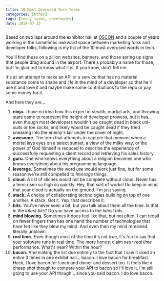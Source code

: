 ```yaml
---
title: 10 Most Overused Tech Terms
categories: [Other]
tags: [tech, terms, developers]
date: 2014-07-23
---
```


Based on two laps around the exhibitor hall at [OSCON](/oscon2014) and a couple of years working in the sometimes awkward space between marketing folks and developer folks, following is my list of the 10 most overused words in tech.

You&#39;ll find these on a zillion websites, banners, and those spring up signs that people drag around in the airport. There&#39;s probably a name for those, but I&#39;m glad not to know what it is. If you know, don&#39;t tell me.

It&#39;s all an attempt to make an API or a service that has no material substance come to shape and life in the mind of a developer so that he&#39;ll use it and love it and maybe make some contributions to the repo or pay some money for it.

And here they are...

1.  **ninja.** I have no idea how this expert in stealth, martial arts, and throwing stars came to represent the height of developer prowess, but it has... even though most developers wouldn&#39;t be caught dead in black uni-suits or toe socks, and likely would be caught dead if they tried sneaking into the enemy&#39;s lair under the cover of night.
2.  **awesome.** The term that attempts to capture that moment when a mortal lays eyes on a select sunset, a view of the milky way, or the power of God himself is reduced to describe the experience of successfully requesting a client record and retrieving his sales history.
3.  **guru.** One who knows everything about a religion becomes one who knows everything about his programming language.
4.  **leverage.** Sometimes the word _use_ would work just fine, but for some reason we&#39;re still compelled to _leverage_ things.
5.  **cloud.** A list of clich&eacute;s would not be complete without cloud. Never has a term risen so high so quickly. Hey, that sort of works! Do keep in mind that your cloud is actually on the ground. I&#39;m just saying.
6.  **stack.** A choice of collaborating technologies building on top of one another. A stack. Got it. Yep, that describes it.
7.  **bits.** You&#39;ve never seen a bit, but you talk about them all the time. Is that in the _latest bits_? Do you have access to the _latest bits_.
8.  **mind blowing.** Sometimes it does feel like that, but not often. I can recall on fewer fingers than has one hand the number of technologies that have felt like they blew my mind. And even then my mind remained literally unblown.
9.  **real time.** Even though most of the time it&#39;s not true, it&#39;s fun to say that your software runs in real time. The more honest claim _near real time_ performance. What&#39;s near? Within the hour?
10.  **bacon.** And making the list due entirely to the fact that I saw it used an entire 3 times in one exhibit hall... bacon. I love bacon for breakfast. Heck, I love bacon for lunch and dinner and dessert too. It feels like a cheap shot though to compare your API to bacon so I&#39;ll love it. I&#39;m still going to use your API though... since you said bacon. I do love bacon.

 